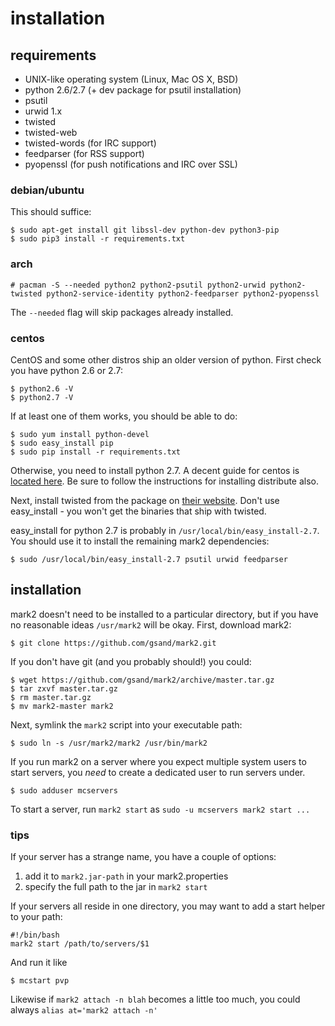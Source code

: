 # installation

## requirements

* UNIX-like operating system (Linux, Mac OS X, BSD)
* python 2.6/2.7 (+ dev package for psutil installation)
* psutil
* urwid 1.x
* twisted
* twisted-web
* twisted-words (for IRC support)
* feedparser (for RSS support)
* pyopenssl (for push notifications and IRC over SSL)

### debian/ubuntu

This should suffice:

    $ sudo apt-get install git libssl-dev python-dev python3-pip
    $ sudo pip3 install -r requirements.txt
    
### arch

    # pacman -S --needed python2 python2-psutil python2-urwid python2-twisted python2-service-identity python2-feedparser python2-pyopenssl
    
The `--needed` flag will skip packages already installed.

### centos

CentOS and some other distros ship an older version of python. First check you have python 2.6 or 2.7:

    $ python2.6 -V
    $ python2.7 -V

If at least one of them works, you should be able to do:

    $ sudo yum install python-devel
    $ sudo easy_install pip
    $ sudo pip install -r requirements.txt

Otherwise, you need to install python 2.7. A decent guide for centos is
[located here](http://toomuchdata.com/2012/06/25/how-to-install-python-2-7-3-on-centos-6-2/). Be sure to follow the
instructions for installing distribute also.

Next, install twisted from the package on [their website](http://twistedmatrix.com/). Don't use easy_install - you
won't get the binaries that ship with twisted.

easy_install for python 2.7 is probably in `/usr/local/bin/easy_install-2.7`. You should use it to install the remaining
mark2 dependencies:

    $ sudo /usr/local/bin/easy_install-2.7 psutil urwid feedparser

## installation

mark2 doesn't need to be installed to a particular directory, but if you have no reasonable ideas `/usr/mark2` will be
okay. First, download mark2:

    $ git clone https://github.com/gsand/mark2.git

If you don't have git (and you probably should!) you could:

    $ wget https://github.com/gsand/mark2/archive/master.tar.gz
    $ tar zxvf master.tar.gz
    $ rm master.tar.gz
    $ mv mark2-master mark2

Next, symlink the `mark2` script into your executable path:

    $ sudo ln -s /usr/mark2/mark2 /usr/bin/mark2

If you run mark2 on a server where you expect multiple system users to start servers, you *need* to create a dedicated
user to run servers under.

    $ sudo adduser mcservers

To start a server, run `mark2 start` as `sudo -u mcservers mark2 start ...`

### tips

If your server has a strange name, you have a couple of options:

1. add it to `mark2.jar-path` in your mark2.properties
2. specify the full path to the jar in `mark2 start`

If your servers all reside in one directory, you may want to add a start
helper to your path:

    #!/bin/bash
    mark2 start /path/to/servers/$1

And run it like

    $ mcstart pvp

Likewise if `mark2 attach -n blah` becomes a little too much, you could always
`alias at='mark2 attach -n'`
